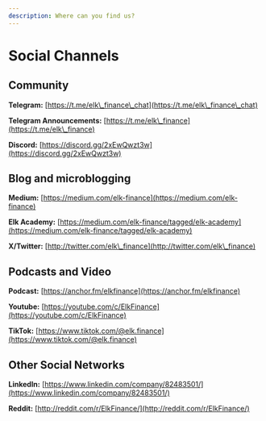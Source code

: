 ```yaml
---
description: Where can you find us?
---
```


# Social Channels

## Community

**Telegram:** [https://t.me/elk\_finance\_chat](https://t.me/elk\_finance\_chat)

**Telegram Announcements:** [https://t.me/elk\_finance](https://t.me/elk\_finance)

**Discord:** [https://discord.gg/2xEwQwzt3w](https://discord.gg/2xEwQwzt3w)

## **Blog and microblogging**

**Medium:** [https://medium.com/elk-finance](https://medium.com/elk-finance)

**Elk Academy:** [https://medium.com/elk-finance/tagged/elk-academy](https://medium.com/elk-finance/tagged/elk-academy)

**X/Twitter:** [http://twitter.com/elk\_finance](http://twitter.com/elk\_finance)

## Podcasts and Video

**Podcast:** [https://anchor.fm/elkfinance](https://anchor.fm/elkfinance)

**Youtube:** [https://youtube.com/c/ElkFinance](https://youtube.com/c/ElkFinance)

**TikTok:** [https://www.tiktok.com/@elk.finance](https://www.tiktok.com/@elk.finance)

## Other Social Networks

**LinkedIn:** [https://www.linkedin.com/company/82483501/](https://www.linkedin.com/company/82483501/)

**Reddit:** [http://reddit.com/r/ElkFinance/](http://reddit.com/r/ElkFinance/)
